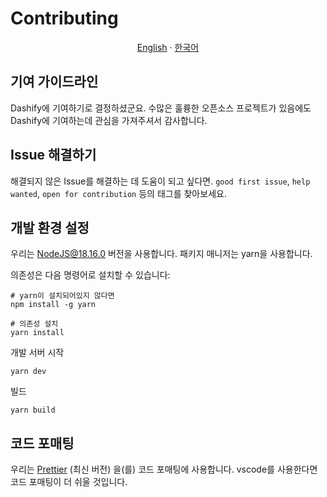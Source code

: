 # Contributing

<p align="center"><a href="https://github.com/MC-Dashify/launcher/blob/main/CONTRIBUTING.md">English</a> · <a href="https://github.com/MC-Dashify/launcher/blob/main/.github/documents/CONTRIBUTING.ko_KR.md">한국어</a></p>

## 기여 가이드라인

Dashify에 기여하기로 결정하셨군요. 수많은 훌륭한 오픈소스 프로젝트가 있음에도 Dashify에 기여하는데 관심을 가져주셔서 감사합니다.

## Issue 해결하기

해결되지 않은 Issue를 해결하는 데 도움이 되고 싶다면. `good first issue`, `help wanted`, `open for contribution` 등의 태그를 찾아보세요.

## 개발 환경 설정

우리는 NodeJS@18.16.0 버전을 사용합니다.
패키지 매니저는 yarn을 사용합니다.

의존성은 다음 명령어로 설치할 수 있습니다:

```shell
# yarn이 설치되어있지 않다면
npm install -g yarn
```

```shell
# 의존성 설치
yarn install
```

개발 서버 시작

```shell
yarn dev
```

빌드

```shell
yarn build
```

## 코드 포매팅

우리는 [Prettier](https://prettier.io/) (최신 버전) 을(를)
코드 포매팅에 사용합니다. vscode를 사용한다면 코드 포매팅이 더 쉬울 것입니다.
